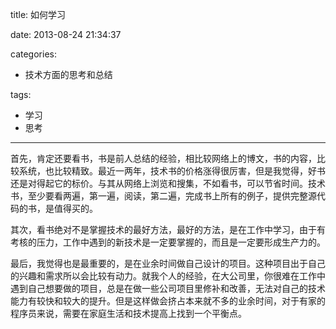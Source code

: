 title: 如何学习

date: 2013-08-24 21:34:37

categories:
- 技术方面的思考和总结

tags:
- 学习
- 思考

---

首先，肯定还要看书，书是前人总结的经验，相比较网络上的博文，书的内容，比较系统，也比较精致。最近一两年，技术书的价格涨得很厉害，但是我觉得，好书还是对得起它的标价。与其从网络上浏览和搜集，不如看书，可以节省时间。技术书，至少要看两遍，第一遍，阅读，第二遍，完成书上所有的例子，提供完整源代码的书，是值得买的。

<!-- more -->

其次，看书绝对不是掌握技术的最好方法，最好的方法，是在工作中学习，由于有考核的压力，工作中遇到的新技术是一定要掌握的，而且是一定要形成生产力的。

最后，我觉得也是最重要的，是在业余时间做自己设计的项目。这种项目出于自己的兴趣和需求所以会比较有动力。就我个人的经验，在大公司里，你很难在工作中遇到自己想要做的项目，总是在做一些公司项目里修补和改善，无法对自己的技术能力有较快和较大的提升。但是这样做会挤占本来就不多的业余时间，对于有家的程序员来说，需要在家庭生活和技术提高上找到一个平衡点。
